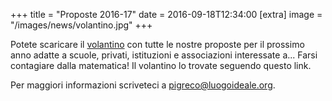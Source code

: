 +++
title = "Proposte 2016-17"
date = 2016-09-18T12:34:00
[extra]
image = "/images/news/volantino.jpg"
+++

Potete scaricare il [volantino][1] con tutte le nostre proposte per il prossimo anno
adatte a scuole, privati, istituzioni e associazioni interessate a... Farsi
contagiare dalla matematica! Il volantino lo trovate seguendo questo link.

Per maggiori informazioni scriveteci a [pigreco@luogoideale.org][2].

[1]: /volantini/volantino_1617.pdf
[2]: mailto:pigreco@luogoideale.org
